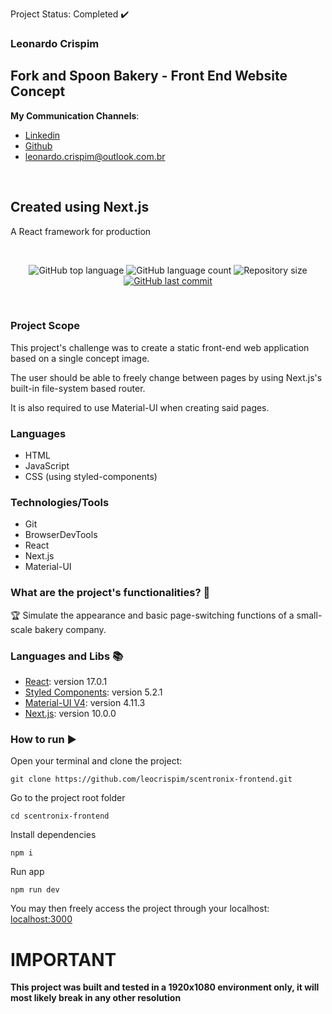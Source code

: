Project Status: Completed :heavy_check_mark:

### Leonardo Crispim

## Fork and Spoon Bakery - Front End Website Concept

**My Communication Channels**:
- [Linkedin](https://www.linkedin.com/in/leonardo-crispim-371a23134/)
- [Github](https://github.com/leocrispim)
- <leonardo.crispim@outlook.com.br>
<br>

## Created using Next.js
A React framework for production

<br>

<p align="center">
  <img alt="GitHub top language" src="https://img.shields.io/github/languages/top/leocrispim/scentronix-frontend">
  <img alt="GitHub language count" src="https://img.shields.io/github/languages/count/leocrispim/scentronix-frontend">
  <img alt="Repository size" src="https://img.shields.io/github/repo-size/leocrispim/scentronix-frontend">
  <a href="https://github.com/leocrispim/scentronix-frontend/commits/master">
    <img alt="GitHub last commit" src="https://img.shields.io/github/last-commit/leocrispim/scentronix-frontend">
  </a>
</p>

<br>

### Project Scope

This project's challenge was to create a static front-end web application based on a single concept image.

The user should be able to freely change between pages by using Next.js's built-in file-system based router.

It is also required to use Material-UI when creating said pages.

### Languages
* HTML
* JavaScript
* CSS (using styled-components)
### Technologies/Tools
* Git
* BrowserDevTools
* React
* Next.js
* Material-UI
### What are the project's functionalities? :checkered_flag:
:trophy: Simulate the appearance and basic page-switching functions of a small-scale bakery company.
<br>
### Languages and Libs :books:
- [React](https://reactjs.org/): version 17.0.1
- [Styled Components](https://styled-components.com/): version 5.2.1
- [Material-UI V4](https://material-ui.com/): version 4.11.3
- [Next.js](https://nextjs.org/): version 10.0.0

### How to run :arrow_forward:
Open your terminal and clone the project: 
```
git clone https://github.com/leocrispim/scentronix-frontend.git
```
Go to the project root folder
```
cd scentronix-frontend
```
Install dependencies
```
npm i
```
Run app
```
npm run dev
```
You may then freely access the project through your localhost: [localhost:3000](http:localhost:3000)
<br>
# IMPORTANT <br>
**This project was built and tested in a 1920x1080 environment only, it will most likely break in any other resolution**
<br>

